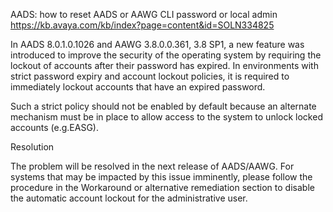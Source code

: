 
AADS: how to reset AADS or AAWG CLI password or local admin
https://kb.avaya.com/kb/index?page=content&id=SOLN334825





In AADS 8.0.1.0.1026 and AAWG 3.8.0.0.361, 3.8 SP1, 
a new feature was introduced to improve the security of the operating system by requiring the lockout of accounts after their password has expired. In environments with strict password expiry and account lockout policies, it is required to immediately lockout accounts that have an expired password. 

Such a strict policy should not be enabled by default because an alternate mechanism must be in place to allow access to the system to unlock locked accounts (e.g.EASG). 





Resolution

The problem will be resolved in the next release of AADS/AAWG. For systems that may be impacted by this issue imminently, please follow the procedure in the Workaround or alternative remediation section to disable the automatic account lockout for the administrative user.


























